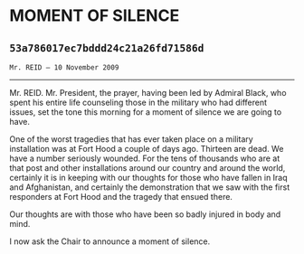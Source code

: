 # MOMENT OF SILENCE
## `53a786017ec7bddd24c21a26fd71586d`
`Mr. REID — 10 November 2009`

---


Mr. REID. Mr. President, the prayer, having been led by Admiral 
Black, who spent his entire life counseling those in the military who 
had different issues, set the tone this morning for a moment of silence 
we are going to have.

One of the worst tragedies that has ever taken place on a military 
installation was at Fort Hood a couple of days ago. Thirteen are dead. 
We have a number seriously wounded. For the tens of thousands who are 
at that post and other installations around our country and around the 
world, certainly it is in keeping with our thoughts for those who have 
fallen in Iraq and Afghanistan, and certainly the demonstration that we 
saw with the first responders at Fort Hood and the tragedy that ensued 
there.

Our thoughts are with those who have been so badly injured in body 
and mind.

I now ask the Chair to announce a moment of silence.